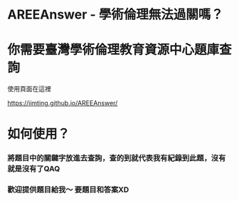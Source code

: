# AREEAnswer - 學術倫理無法過關嗎？

# 你需要臺灣學術倫理教育資源中心題庫查詢

使用頁面在這裡

https://jimting.github.io/AREEAnswer/

# 如何使用？

### 將題目中的關鍵字放進去查詢，查的到就代表我有紀錄到此題，沒有就是沒有了QAQ

### 歡迎提供題目給我～ 要題目和答案XD
